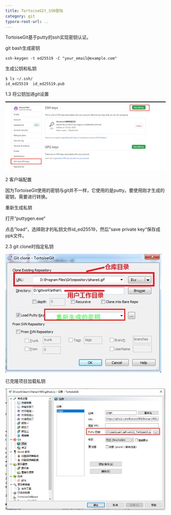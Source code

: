 ```yaml
---
title: TortoiseGIt_SSH登陆
category: git
typora-root-url: ..
---
```


TortoiseGit基于putty的ssh实现密钥认证。



git bash生成密钥

```pretty
ssh-keygen -t ed25519 -C "your_email@example.com"
```

生成公钥和私钥

```
$ ls ~/.ssh/
id_ed25519  id_ed25519.pub 
```



1.3 将公钥加进git设置

![image-20201218221709446](/assets/img/image-20201218221709446.png)



2 客户端配置

因为TortoiseGit使用的密钥与git并不一样，它使用的是putty。要使用刚才生成的密钥，需要进行转换。

重新生成私钥

打开“puttygen.exe“

点击”load“，选择刚才的私钥文件id_ed25519，然后”save private key“保存成ppk文件。

2.3 git clone时指定私钥

![img](/assets/img/wKiom1hy8NHTetTVAACnXf4L7ZU449.png)

已克隆项目加载私钥

![image-20201218221915407](/assets/img/image-20201218221915407.png)